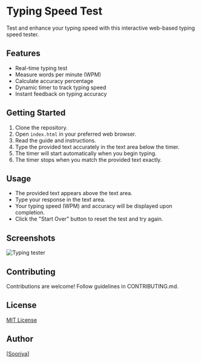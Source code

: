 # Typing Speed Test

Test and enhance your typing speed with this interactive web-based typing speed tester.

## Features

- Real-time typing test
- Measure words per minute (WPM)
- Calculate accuracy percentage
- Dynamic timer to track typing speed
- Instant feedback on typing accuracy

## Getting Started

1. Clone the repository.
2. Open `index.html` in your preferred web browser.
3. Read the guide and instructions.
4. Type the provided text accurately in the text area below the timer.
5. The timer will start automatically when you begin typing.
6. The timer stops when you match the provided text exactly.

## Usage

- The provided text appears above the text area.
- Type your response in the text area.
- Your typing speed (WPM) and accuracy will be displayed upon completion.
- Click the "Start Over" button to reset the test and try again.

## Screenshots

![Typing tester](https://github.com/soorjya/Typing_Speed_Tester/assets/99492724/34402ae5-2859-4007-86f9-5db95339a062)


## Contributing

Contributions are welcome! Follow guidelines in CONTRIBUTING.md.

## License

[MIT License](https://opensource.org/license/mit/)

## Author

[[Soorjya](https://github.com/soorjya)]


